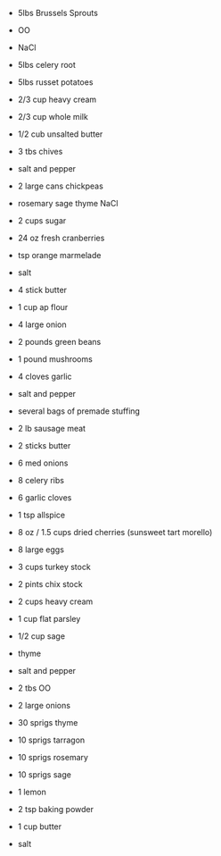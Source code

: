 + 5lbs Brussels Sprouts
+ OO
+ NaCl

+ 5lbs celery root
+ 5lbs russet potatoes
+ 2/3 cup heavy cream
+ 2/3 cup whole milk
+ 1/2 cub unsalted butter
+ 3 tbs chives
+ salt and pepper

+ 2 large cans chickpeas
+ rosemary sage thyme NaCl

+ 2 cups sugar
+ 24 oz fresh cranberries
+ tsp orange marmelade
+ salt

+ 4 stick butter
+ 1 cup ap flour
+ 4 large onion

+ 2 pounds green beans
+ 1 pound mushrooms
+ 4 cloves garlic
+ salt and pepper

+ several bags of premade stuffing
+ 2 lb sausage meat
+ 2 sticks butter
+ 6 med onions
+ 8 celery ribs
+ 6 garlic cloves
+ 1 tsp allspice
+ 8 oz / 1.5 cups dried cherries (sunsweet tart morello)
+ 8 large eggs
+ 3 cups turkey stock
+ 2 pints chix stock
+ 2 cups heavy cream
+ 1 cup flat parsley
+ 1/2 cup sage
+ thyme
+ salt and pepper
+ 2 tbs OO

+ 2 large onions
+ 30 sprigs thyme
+ 10 sprigs tarragon
+ 10 sprigs rosemary
+ 10 sprigs sage
+ 1 lemon
+ 2 tsp baking powder
+ 1 cup butter
+ salt
